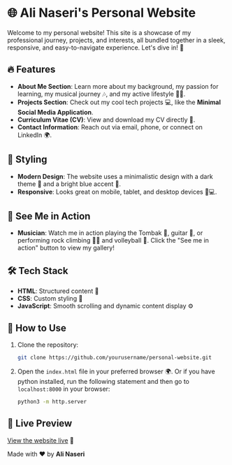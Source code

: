 # 🌐 Ali Naseri's Personal Website

Welcome to my personal website! This site is a showcase of my professional journey, projects, and interests, all bundled together in a sleek, responsive, and easy-to-navigate experience. Let's dive in! 🚀

## 🔥 Features

- **About Me Section**: Learn more about my background, my passion for learning, my musical journey 🎶, and my active lifestyle 🏋️‍♂️.
- **Projects Section**: Check out my cool tech projects 💻, like the **Minimal Social Media Application**.
- **Curriculum Vitae (CV)**: View and download my CV directly 📄.
- **Contact Information**: Reach out via email, phone, or connect on LinkedIn 🌍.

## 🎨 Styling

- **Modern Design**: The website uses a minimalistic design with a dark theme 🖤 and a bright blue accent 💙.
- **Responsive**: Looks great on mobile, tablet, and desktop devices 📱💻.

## 📸 See Me in Action

- **Musician**: Watch me in action playing the Tombak 🥁, guitar 🎸, or performing rock climbing 🧗‍♂️ and volleyball 🏐. Click the "See me in action" button to view my gallery!

## 🛠️ Tech Stack

- **HTML**: Structured content 📄
- **CSS**: Custom styling 🎨
- **JavaScript**: Smooth scrolling and dynamic content display ⚙️

## 🚀 How to Use

1. Clone the repository:
   ```bash
   git clone https://github.com/yourusername/personal-website.git

2. Open the `index.html` file in your preferred browser 🌍. Or if you have python installed, run the following statement and then go to `localhost:8000` in your browser:
   ```bash
   python3 -m http.server

## 🌟 Live Preview

[View the website live](https://alinaseri.ca) 🚀

Made with ❤️ by **Ali Naseri**